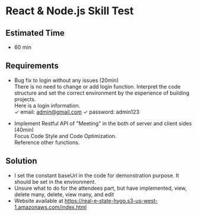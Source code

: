 # React & Node.js Skill Test

## Estimated Time

- 60 min

## Requirements

- Bug fix to login without any issues (20min) <br/>
  There is no need to change or add login function.
  Interpret the code structure and set the correct environment by the experience of building projects. <br/>
  Here is a login information. <br/>
  ✓ email: admin@gmail.com ✓ password: admin123

- Implement Restful API of "Meeting" in the both of server and client sides (40min)<br/>
  Focus Code Style and Code Optimization. <br/>
  Reference other functions.

## Solution

- I set the constant baseUrl in the code for demonstration purpose. It should be set in the environment.
- Unsure what to do for the attendees part, but have implemented, view, delete many, delete, view many, and edit
- Website available at https://real-e-state-hygo.s3-us-west-1.amazonaws.com/index.html

